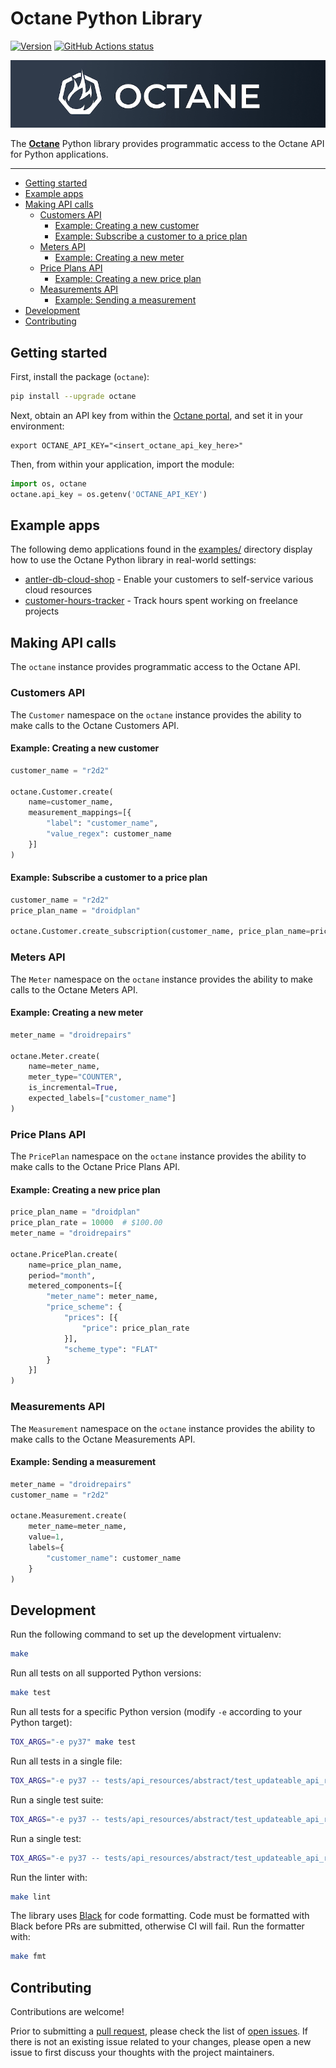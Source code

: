 # Octane Python Library

[![Version](https://img.shields.io/pypi/v/octane.svg)](https://pypi.org/project/octane/)
[![GitHub Actions status](https://github.com/getoctane/octane-python/workflows/build/badge.svg)](https://github.com/getoctane/octane-python/actions?query=workflow%3Abuild+)

[![Octane](./octane.png)](https://www.getoctane.io/)

The **[Octane](https://www.getoctane.io/)** Python library provides programmatic access
to the Octane API for Python applications.

---

- [Getting started](#getting-started)
- [Example apps](#example-apps)
- [Making API calls](#making-api-calls)
    - [Customers API](#customers-api)
        - [Example: Creating a new customer](#example-creating-a-new-customer)
        - [Example: Subscribe a customer to a price plan](#example-subscribe-a-customer-to-a-price-plan)
    - [Meters API](#meters-api)
        - [Example: Creating a new meter](#example-creating-a-new-meter)
    - [Price Plans API](#price-plans-api)
        - [Example: Creating a new price plan](#example-creating-a-new-price-plan)
    - [Measurements API](#measurements-api)
        - [Example: Sending a measurement](#example-sending-a-measurement)
- [Development](#development)
- [Contributing](#contributing)

## Getting started

First, install the package (`octane`):

```bash
pip install --upgrade octane
```

Next, obtain an API key from within the [Octane portal](http://cloud.getoctane.io/), and set it in your environment:

```shell
export OCTANE_API_KEY="<insert_octane_api_key_here>"
```

Then, from within your application, import the module:

```python
import os, octane
octane.api_key = os.getenv('OCTANE_API_KEY')
```

## Example apps

The following demo applications found in the [examples/](./examples/) directory display
how to use the Octane Python library in real-world settings:

- [antler-db-cloud-shop](examples/antler-db-cloud-shop/) - Enable your customers to self-service various cloud resources
- [customer-hours-tracker](./examples/customer-hours-tracker/) - Track hours spent working on freelance projects

## Making API calls

The `octane` instance provides programmatic access to the Octane API.

### Customers API

The `Customer` namespace on the `octane` instance provides the ability to
make calls to the Octane Customers API.

#### Example: Creating a new customer

```python
customer_name = "r2d2"

octane.Customer.create(
    name=customer_name,
    measurement_mappings=[{
        "label": "customer_name",
        "value_regex": customer_name
    }]
)
```

#### Example: Subscribe a customer to a price plan

```python
customer_name = "r2d2"
price_plan_name = "droidplan"

octane.Customer.create_subscription(customer_name, price_plan_name=price_plan_name)
```

### Meters API

The `Meter` namespace on the `octane` instance provides the ability to
make calls to the Octane Meters API.

#### Example: Creating a new meter

```python
meter_name = "droidrepairs"

octane.Meter.create(
    name=meter_name,
    meter_type="COUNTER",
    is_incremental=True,
    expected_labels=["customer_name"]
)
```

### Price Plans API

The `PricePlan` namespace on the `octane` instance provides the ability to
make calls to the Octane Price Plans API.

#### Example: Creating a new price plan

```python
price_plan_name = "droidplan"
price_plan_rate = 10000  # $100.00
meter_name = "droidrepairs"

octane.PricePlan.create(
    name=price_plan_name,
    period="month",
    metered_components=[{
        "meter_name": meter_name,
        "price_scheme": {
            "prices": [{
                "price": price_plan_rate
            }],
            "scheme_type": "FLAT"
        }
    }]
)
```

### Measurements API

The `Measurement` namespace on the `octane` instance provides the ability to
make calls to the Octane Measurements API.

#### Example: Sending a measurement

```python
meter_name = "droidrepairs"
customer_name = "r2d2"

octane.Measurement.create(
    meter_name=meter_name,
    value=1,
    labels={
        "customer_name": customer_name
    }
)
```

## Development

Run the following command to set up the development virtualenv:

```sh
make
```

Run all tests on all supported Python versions:

```sh
make test
```

Run all tests for a specific Python version (modify `-e` according to your Python target):

```sh
TOX_ARGS="-e py37" make test
```

Run all tests in a single file:

```sh
TOX_ARGS="-e py37 -- tests/api_resources/abstract/test_updateable_api_resource.py" make test
```

Run a single test suite:

```sh
TOX_ARGS="-e py37 -- tests/api_resources/abstract/test_updateable_api_resource.py::TestUpdateableAPIResource" make test
```

Run a single test:

```sh
TOX_ARGS="-e py37 -- tests/api_resources/abstract/test_updateable_api_resource.py::TestUpdateableAPIResource::test_save" make test
```

Run the linter with:

```sh
make lint
```

The library uses [Black][black] for code formatting. Code must be formatted
with Black before PRs are submitted, otherwise CI will fail. Run the formatter
with:

```sh
make fmt
```

[black]: https://github.com/ambv/black
[octane-mock]: https://github.com/octane/octane-mock

## Contributing

Contributions are welcome!

Prior to submitting a
[pull request](https://github.com/getoctane/octane-python/pulls), please
check the list of [open issues](https://github.com/getoctane/octane-python/issues).
If there is not an existing issue related to your changes, please open a
new issue to first discuss your thoughts with the project maintainers.
